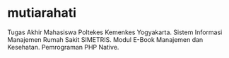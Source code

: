 # mutiarahati
Tugas Akhir Mahasiswa Poltekes Kemenkes Yogyakarta.
Sistem Informasi Manajemen Rumah Sakit SIMETRIS.
Modul E-Book Manajemen dan Kesehatan.
Pemrograman PHP Native.
